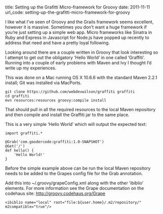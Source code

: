title: Setting up the Grafitti Micro-framework for Groovy
date: 2011-11-11
url_code: setting-up-the-grafitti-micro-framework-for-groovy

I like what I’ve seen of Groovy and the Grails framework seems excellent, however it is massive. Sometimes you don’t want a huge framework if you’re just setting up a simple web app. Micro frameworks like Sinatra in Ruby and Express in Javascript for Node.js have popped up recently to address that need and have a pretty loyal following.

Looking around there are a couple written in Groovy that look interesting so I attempt to get out the obligatory ‘Hello World’ in one called ‘Graffiti’. Running into a couple of early problems with Maven and Ivy I thought I’d write up my experiences.

This was done on a Mac running OS X 10.6.6 with the standard Maven 2.2.1 install; Git was installed via MacPorts.

    git clone https://github.com/webdevwilson/graffiti graffiti
    cd graffiti
    mvn resources:resources groovy:compile install

That should pull in all the required resources to the local Maven repository and then compile and install the Graffiti jar to the same place.

This is a very simple ‘Hello World’ which will output the expected text:

    import graffiti.*

    @Grab('com.goodercode:graffiti:1.0-SNAPSHOT')
    @Get('/')
    def hello() {
        'Hello World!'
    }

Before the simple example above can be run the local Maven repository needs to be added to the Grapes config file for the Grab annotation.

Add this into ~/.groovy/grapeConfig.xml along with the other ‘ibiblio’ elements. For more information see the Grape documentation on the codehaus site: http://groovy.codehaus.org/Grape

    <ibiblio name="local" root="file:${user.home}/.m2/repository/" m2compatible="true"/>


